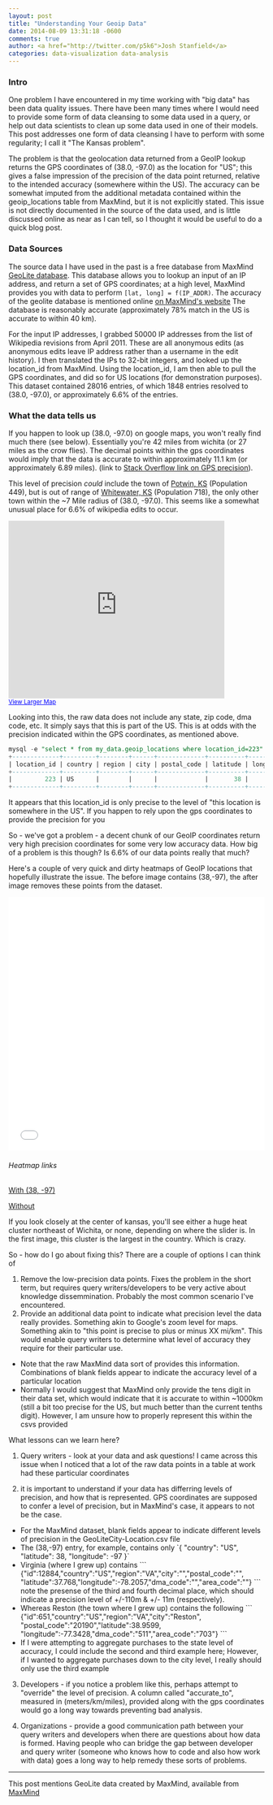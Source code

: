 ```yaml
---
layout: post
title: "Understanding Your Geoip Data"
date: 2014-08-09 13:31:18 -0600
comments: true
author: <a href="http://twitter.com/p5k6">Josh Stanfield</a>
categories: data-visualization data-analysis
---
```


### Intro

One problem I have encountered in my time working with "big data" has been data quality issues.
There have been many times where I would need to provide some form of data cleansing to some data used in a query, or help out data scientists to clean up some data used in one of their models. 
This post addresses one form of data cleansing I have to perform with some regularity; I call it "The Kansas problem". 

The problem is that the geolocation data returned from a GeoIP lookup returns the GPS coordinates of (38.0, -97.0) as the location for "US"; this gives a false impression of the precision of the data point returned, relative to the intended accuracy (somewhere within the US).
The accuracy can be somewhat imputed from the additional metadata contained within the geoip_locations table from MaxMind, but it is not explicitly stated.
This issue is not directly documented in the source of the data used, and is little discussed online as near as I can tell, so I thought it would be useful to do a quick blog post.

### Data Sources

The source data I have used in the past is a free database from MaxMind [GeoLite database](http://dev.maxmind.com/geoip/legacy/geolite/). 
This database allows you to lookup an input of an IP address, and return a set of GPS coordinates; at a high level, MaxMind provides you with data to perform `[lat, long] = f(IP_ADDR)`.
The accuracy of the geolite database is mentioned online [on MaxMind's website](http://www.maxmind.com/en/geolite_city_accuracy)
The database is reasonably accurate (approximately 78% match in the US is accurate to within 40 km).

For the input IP addresses, I grabbed 50000 IP addresses from the list of Wikipedia revisions from April 2011. 
These are all anonymous edits (as anonymous edits leave IP address rather than a username in the edit history). 
I then translated the IPs to 32-bit integers, and looked up the location_id from MaxMind. 
Using the location_id, I am then able to pull the GPS coordinates, and did so for US locations (for demonstration purposes).
This dataset contained 28016 entries, of which 1848 entries resolved to (38.0, -97.0), or approximately 6.6% of the entries. 

### What the data tells us
If you happen to look up (38.0, -97.0) on google maps, you won't really find much there (see below). 
Essentially you're 42 miles from wichita (or 27 miles as the crow flies). 
The decimal points within the gps coordinates would imply that the data is accurate to within approximately 11.1 km (or approximately 6.89 miles). (link to [Stack Overflow link on GPS precision](http://gis.stackexchange.com/questions/8650/how-to-measure-the-accuracy-of-latitude-and-longitude)).

This level of precision *could* include the town of [Potwin, KS](http://en.wikipedia.org/wiki/Potwin,_Kansas) (Population 449), but is out of range of [Whitewater, KS](http://en.wikipedia.org/wiki/Whitewater,_KS) (Population 718), the only other town within the ~7 Mile radius of (38.0, -97.0).
This seems like a somewhat unusual place for 6.6% of wikipedia edits to occur.

<iframe width="425" height="350" frameborder="0" scrolling="no" marginheight="0" marginwidth="0" src="https://maps.google.com/maps?t=m&amp;hl=en-US&amp;gl=US&amp;mapclient=embed&amp;q=38%C2%B000'00.0%22N+97%C2%B000'00.0%22W&amp;ie=UTF8&amp;source=embed&amp;ll=38,-97&amp;spn=2.441283,6.468201&amp;z=9&amp;output=embed"></iframe><br /><small><a href="https://maps.google.com/maps?t=m&amp;hl=en-US&amp;gl=US&amp;mapclient=embed&amp;q=38%C2%B000'00.0%22N+97%C2%B000'00.0%22W&amp;ie=UTF8&amp;source=embed&amp;ll=38,-97&amp;spn=2.441283,6.468201&amp;z=9" style="color:#0000FF;text-align:left">View Larger Map</a></small>

Looking into this, the raw data does not include any state, zip code, dma code, etc. It simply says that this is part of the US. This is at odds with the precision indicated within the GPS coordinates, as mentioned above.

```sql
mysql -e "select * from my_data.geoip_locations where location_id=223"
+-------------+---------+--------+------+-------------+----------+-----------+----------+-----------+
| location_id | country | region | city | postal_code | latitude | longitude | dma_code | area_code |
+-------------+---------+--------+------+-------------+----------+-----------+----------+-----------+
|         223 | US      |        |      |             |       38 |       -97 |          |           |
+-------------+---------+--------+------+-------------+----------+-----------+----------+-----------+
```

It appears that this location_id is only precise to the level of "this location is somewhere in the US". If you happen to rely upon the gps coordinates to provide the precision for you

So - we've got a problem - a decent chunk of our GeoIP coordinates return very high precision coordinates for some very low accuracy data. How big of a problem is this though? Is 6.6% of our data points really that much? 

Here's a couple of very quick and dirty heatmaps of GeoIP locations that hopefully illustrate the issue.
 The before image contains (38,-97), the after image removes these points from the dataset.
<iframe style="width:100%;height: 500px" src='/presentations/kansas/slider.html' frameborder="0"> </iframe>

###### Heatmap links
[With (38, -97)](/presentations/kansas/google1.html)

[Without](/presentations/kansas/google2.html)

If you look closely at the center of kansas, you'll see either a huge heat cluster northeast of Wichita, or none, depending on where the slider is. 
In the first image, this cluster is the largest in the country. Which is crazy.

So - how do I go about fixing this? There are a couple of options I can think of

1. Remove the low-precision data points. Fixes the problem in the short term, but requires query writers/developers to be very active about knowledge dissemmination. Probably the most common scenario I've encountered.
2. Provide an additional data point to indicate what precision level the data really provides. Something akin to Google's zoom level for maps. Something akin to "this point is precise to plus or minus XX mi/km". This would enable query writers to determine what level of accuracy they require for their particular use.
  <ul>
    <li>Note that the raw MaxMind data sort of provides this information. Combinations of blank fields appear to indicate the accuracy level of a particular location</li>
    <li>Normally I would suggest that MaxMind only provide the tens digit in their data set, which would indicate that it is accurate to within ~1000km (still a bit too precise for the US, but much better than the current tenths digit). However, I am unsure how to properly represent this within the csvs provided</li>
  </ul>

What lessons can we learn here? 

1. Query writers - look at your data and ask questions! I came across this issue when I noticed that a lot of the raw data points in a table at work had these particular coordinates

2. it is important to understand if your data has differring levels of precision, and how that is represented. GPS coordinates are supposed to confer a level of precision, but in MaxMind's case, it appears to not be the case.
  <ul> 
    <li>For the MaxMind dataset, blank fields appear to indicate different levels of precision in the GeoLiteCity-Location.csv file</li>
    <li>The (38,-97) entry, for example, contains only `{ "country": "US", "latitude": 38, "longitude": -97 }`</li>
    <li>Virginia (where I grew up) contains 
      ```
        {"id":12884,"country":"US","region":"VA","city":"","postal_code":"",
         "latitude":37.768,"longitude":-78.2057,"dma_code":"","area_code":""}
      ```
      note the presense of the third and fourth decimal place, which should indicate a precision level of +/-110m & +/- 11m (respectively).
    </li>
    <li>Whereas Reston (the town where I grew up) contains the following
      ```
       {"id":651,"country":"US","region":"VA","city":"Reston",
        "postal_code":"20190","latitude":38.9599,
        "longitude":-77.3428,"dma_code":"511","area_code":"703"}
      ```
    </li>
    <li>If I were attempting to aggregate purchases to the state level of accuracy, I could include the second and third example here; However, if I wanted to aggregate purchases down to the city level, I really should only use the third example</li>
  </ul>

3. Developers - if you notice a problem like this, perhaps attempt to "override" the level of precision. A column called "accurate_to", measured in (meters/km/miles), provided along with the gps coordinates would go a long way towards preventing bad analysis.

4. Organizations - provide a good communication path between your query writers and developers when there are questions about how data is formed. Having people who can bridge the gap between developer and query writer (someone who knows how to code and also how work with data) goes a long way to help remedy these sorts of problems.


--------

This post mentions GeoLite data created by MaxMind, available from [MaxMind](http://www.maxmind.com)

